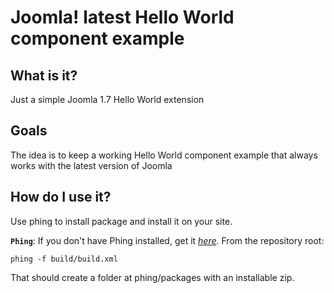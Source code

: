 Joomla! latest Hello World component example
================================

What is it?
---------------------------------------
Just a simple Joomla 1.7 Hello World extension

Goals
--------------
The idea is to keep a working Hello World component example that always works with the latest version of Joomla

How do I use it?
-----------------------------
Use phing to install package and install it on your site.

**`Phing`**: If you don't have Phing installed, get it *[here](http://phing.info/trac/)*. From the repository root:

	phing -f build/build.xml
	
That should create a folder at phing/packages with an installable zip.


